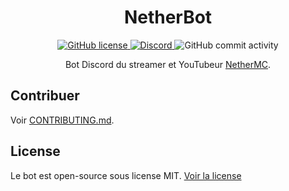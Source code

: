 <h1 align="center">NetherBot</h1>
<div align="center">
  <a href="LICENSE">
    <img alt="GitHub license" src="https://img.shields.io/github/license/NetherMCtv/NetherBot?logo=github&style=for-the-badge" />
  </a>
  <a href="https://discord.gg/N3REDp3QJN">
    <img alt="Discord" src="https://img.shields.io/discord/853738781541924894?color=5865F2&label=discord&logo=discord&logoColor=5865F2&style=for-the-badge" />
  </a>
  <img alt="GitHub commit activity" src="https://img.shields.io/github/commit-activity/w/NetherMCtv/NetherBot?logo=github&style=for-the-badge" />
</div>
<p align="center">Bot Discord du streamer et YouTubeur <a href="https://www.twitch.tv/NetherMCtv">NetherMC</a>.</p>

## Contribuer

Voir [CONTRIBUTING.md](CONTRIBUTING.md).

## License

Le bot est open-source sous license MIT. [Voir la license](LICENSE)